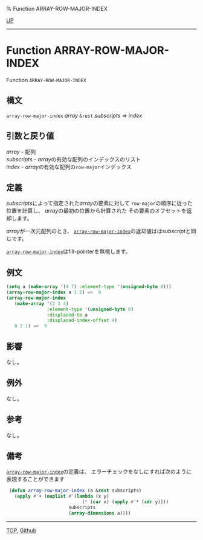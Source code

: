 % Function ARRAY-ROW-MAJOR-INDEX

[UP](15.2.html)  

---

# Function **ARRAY-ROW-MAJOR-INDEX**


Function `ARRAY-ROW-MAJOR-INDEX`


## 構文

`array-row-major-index` *array* `&rest` *subscripts* => *index*


## 引数と戻り値

*array* - 配列  
*subscripts* - *array*の有効な配列のインデックスのリスト  
*index* - *array*の有効な配列の`row-major`インデックス


## 定義

*subscripts*によって指定された*array*の要素に対して
`row-major`の順序に従った位置を計算し、
*array*の最初の位置から計算された
その要素のオフセットを返却します。

*array*が一次元配列のとき、
[`array-row-major-index`](15.2.array-row-major-index.html)の返却値はは*subscript*と同じです。

[`array-row-major-index`](15.2.array-row-major-index.html)はfill-pointerを無視します。


## 例文

```lisp
(setq a (make-array '(4 7) :element-type '(unsigned-byte 8)))
(array-row-major-index a 1 2) =>  9
(array-row-major-index 
   (make-array '(2 3 4) 
               :element-type '(unsigned-byte 8)
               :displaced-to a
               :displaced-index-offset 4)
   0 2 1) =>  9
```


## 影響

なし。

## 例外

なし。


## 参考

なし。


## 備考

[`array-row-major-index`](15.2.array-row-major-index.html)の定義は、
エラーチェックをなしにすれば次のように表現することができます

```lisp
 (defun array-row-major-index (a &rest subscripts)
   (apply #'+ (maplist #'(lambda (x y)
                            (* (car x) (apply #'* (cdr y))))
                       subscripts
                       (array-dimensions a))))
```


---
[TOP](index.html),  [Github](https://github.com/nptcl/npt-japanese)

